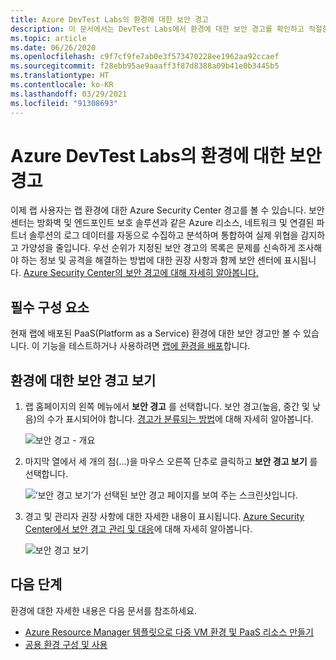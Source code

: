 ```yaml
---
title: Azure DevTest Labs의 환경에 대한 보안 경고
description: 이 문서에서는 DevTest Labs에서 환경에 대한 보안 경고를 확인하고 적절한 조치를 취하는 방법을 보여 줍니다.
ms.topic: article
ms.date: 06/26/2020
ms.openlocfilehash: c9f7cf9fe7ab0e3f573470228ee1962aa92ccaef
ms.sourcegitcommit: f28ebb95ae9aaaff3f87d8388a09b41e0b3445b5
ms.translationtype: HT
ms.contentlocale: ko-KR
ms.lasthandoff: 03/29/2021
ms.locfileid: "91308693"
---
```

# <a name="security-alerts-for-environments-in-azure-devtest-labs"></a>Azure DevTest Labs의 환경에 대한 보안 경고
이제 랩 사용자는 랩 환경에 대한 Azure Security Center 경고를 볼 수 있습니다. 보안 센터는 방화벽 및 엔드포인트 보호 솔루션과 같은 Azure 리소스, 네트워크 및 연결된 파트너 솔루션의 로그 데이터를 자동으로 수집하고 분석하며 통합하여 실제 위협을 감지하고 가양성을 줄입니다. 우선 순위가 지정된 보안 경고의 목록은 문제를 신속하게 조사해야 하는 정보 및 공격을 해결하는 방법에 대한 권장 사항과 함께 보안 센터에 표시됩니다. [Azure Security Center의 보안 경고에 대해 자세히 알아봅니다.](../security-center//security-center-alerts-overview.md)  


## <a name="prerequisites"></a>필수 구성 요소
현재 랩에 배포된 PaaS(Platform as a Service) 환경에 대한 보안 경고만 볼 수 있습니다. 이 기능을 테스트하거나 사용하려면 [랩에 환경을 배포](devtest-lab-create-environment-from-arm.md)합니다. 

## <a name="view-security-alerts-for-an-environment"></a>환경에 대한 보안 경고 보기

1. 랩 홈페이지의 왼쪽 메뉴에서 **보안 경고** 를 선택합니다. 보안 경고(높음, 중간 및 낮음)의 수가 표시되어야 합니다. [경고가 분류되는 방법](../security-center/security-center-alerts-overview.md#how-are-alerts-classified)에 대해 자세히 알아봅니다.

    ![보안 경고 - 개요](./media/environment-security-alerts/security-alerts-overview-page.png)
2. 마지막 열에서 세 개의 점(...)을 마우스 오른쪽 단추로 클릭하고 **보안 경고 보기** 를 선택합니다. 

    ![‘보안 경고 보기’가 선택된 보안 경고 페이지를 보여 주는 스크린샷입니다.](./media/environment-security-alerts/view-security-alerts-menu.png)
    
3. 경고 및 관리자 권장 사항에 대한 자세한 내용이 표시됩니다. [Azure Security Center에서 보안 경고 관리 및 대응](../security-center/security-center-managing-and-responding-alerts.md)에 대해 자세히 알아봅니다.

    ![보안 경고 보기](./media/environment-security-alerts/advisor-recommendations.png)


## <a name="next-steps"></a>다음 단계
환경에 대한 자세한 내용은 다음 문서를 참조하세요.

- [Azure Resource Manager 템플릿으로 다중 VM 환경 및 PaaS 리소스 만들기](devtest-lab-create-environment-from-arm.md)
- [공용 환경 구성 및 사용](devtest-lab-configure-use-public-environments.md)
